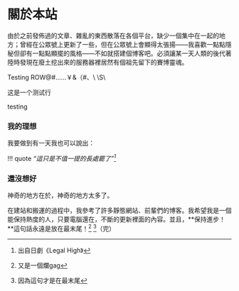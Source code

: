# 關於本站


由於之前發佈過的文章、雜亂的東西散落在各個平台，缺少一個集中在一起的地方；曾經在公眾號上更新了一些，但在公眾號上會顯得太張揚——我喜歡一點點隱秘但卻有一點點顯擺的風格——不如就搭建個博客吧。必須讓某一天人類的後代著陸時發現在廢土挖出來的服務器裡居然有個祖先留下的賽博靈魂。

Testing ROW@#……￥&（#、\ \S\

这是一个测试行

testing

### 我的理想


我要做到有一天我也可以說出：

!!! quote
	 *“這只是不值一提的長處罷了”[^1]* 


### 還沒想好


神奇的地方在於，神奇的地方太多了。

在建站和搬運的過程中，我參考了許多靜態網站、前輩們的博客。我希望我是一個能保持熱度的人，只要電腦還在，不斷的更新裡面的內容。並且，**保持進步！**這句話永遠是放在最末尾！[^2] [^3]（完）


[^1]: 出自日劇《Legal High》

[^2]: 又是一個爛gag

[^3]: 因為這句才是在最末尾
